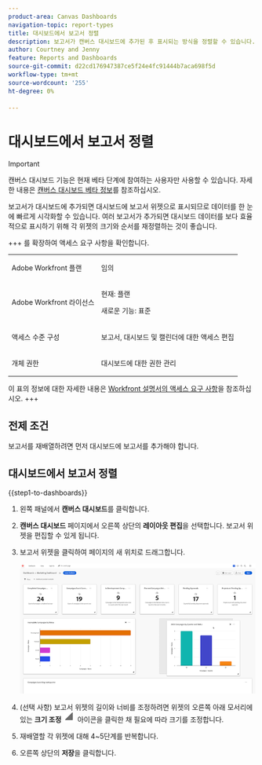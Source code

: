 ```yaml
---
product-area: Canvas Dashboards
navigation-topic: report-types
title: 대시보드에서 보고서 정렬
description: 보고서가 캔버스 대시보드에 추가된 후 표시되는 방식을 정렬할 수 있습니다.
author: Courtney and Jenny
feature: Reports and Dashboards
source-git-commit: d22cd176947387ce5f24e4fc91444b7aca698f5d
workflow-type: tm+mt
source-wordcount: '255'
ht-degree: 0%

---
```


# 대시보드에서 보고서 정렬

>[!IMPORTANT]
>
>캔버스 대시보드 기능은 현재 베타 단계에 참여하는 사용자만 사용할 수 있습니다. 자세한 내용은 [캔버스 대시보드 베타 정보](/help/quicksilver/product-announcements/betas/canvas-dashboards-beta/canvas-dashboards-beta-information.md)를 참조하십시오.

보고서가 대시보드에 추가되면 대시보드에 보고서 위젯으로 표시되므로 데이터를 한 눈에 빠르게 시각화할 수 있습니다. 여러 보고서가 추가되면 대시보드 데이터를 보다 효율적으로 표시하기 위해 각 위젯의 크기와 순서를 재정렬하는 것이 좋습니다.

+++ 를 확장하여 액세스 요구 사항을 확인합니다.

<table style="table-layout:auto"> 
<col> 
</col> 
<col> 
</col> 
<tbody> 
<tr> 
   <td role="rowheader"><p>Adobe Workfront 플랜</p></td> 
   <td> 
<p>임의 </p> 
   </td> 
<tr> 
 <tr> 
   <td role="rowheader"><p>Adobe Workfront 라이선스</p></td> 
   <td> 
<p>현재: 플랜 </p> 
<p>새로운 기능: 표준</p> 
   </td> 
   </tr> 
  </tr> 
  <tr> 
   <td role="rowheader"><p>액세스 수준 구성</p></td> 
   <td><p>보고서, 대시보드 및 캘린더에 대한 액세스 편집</p>
  </td> 
  </tr>  
        <tr> 
   <td role="rowheader"><p>개체 권한</p></td> 
   <td><p>대시보드에 대한 권한 관리</p>
  </td> 
  </tr>
</tbody> 
</table>

이 표의 정보에 대한 자세한 내용은 [Workfront 설명서의 액세스 요구 사항](/help/quicksilver/administration-and-setup/add-users/access-levels-and-object-permissions/access-level-requirements-in-documentation.md)을 참조하십시오.
+++

## 전제 조건

보고서를 재배열하려면 먼저 대시보드에 보고서를 추가해야 합니다.

## 대시보드에서 보고서 정렬

{{step1-to-dashboards}}

1. 왼쪽 패널에서 **캔버스 대시보드**&#x200B;를 클릭합니다.

1. **캔버스 대시보드** 페이지에서 오른쪽 상단의 **레이아웃 편집**&#x200B;을 선택합니다. 보고서 위젯을 편집할 수 있게 됩니다.

1. 보고서 위젯을 클릭하여 페이지의 새 위치로 드래그합니다.

   ![보고서 위젯 이동](assets/moving-report-widget.png)

1. (선택 사항) 보고서 위젯의 길이와 너비를 조정하려면 위젯의 오른쪽 아래 모서리에 있는 **크기 조정** ![크기 조정 아이콘](assets/resize-icon.png) 아이콘을 클릭한 채 필요에 따라 크기를 조정합니다.

1. 재배열할 각 위젯에 대해 4~5단계를 반복합니다.

1. 오른쪽 상단의 **저장**&#x200B;을 클릭합니다.